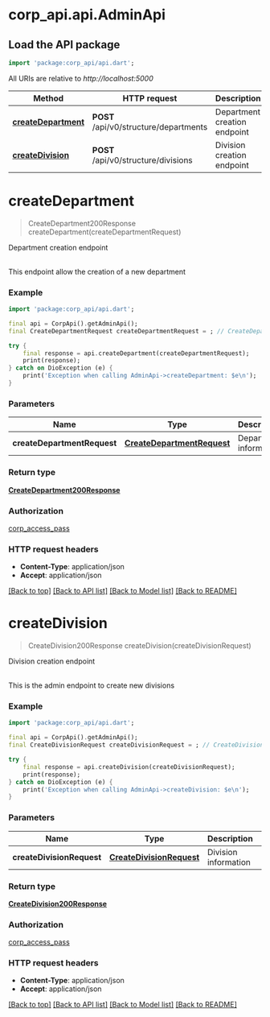 # corp_api.api.AdminApi

## Load the API package
```dart
import 'package:corp_api/api.dart';
```

All URIs are relative to *http://localhost:5000*

Method | HTTP request | Description
------------- | ------------- | -------------
[**createDepartment**](AdminApi.md#createdepartment) | **POST** /api/v0/structure/departments | Department creation endpoint
[**createDivision**](AdminApi.md#createdivision) | **POST** /api/v0/structure/divisions | Division creation endpoint


# **createDepartment**
> CreateDepartment200Response createDepartment(createDepartmentRequest)

Department creation endpoint

<br/>This endpoint allow the creation of a new department<br/>

### Example
```dart
import 'package:corp_api/api.dart';

final api = CorpApi().getAdminApi();
final CreateDepartmentRequest createDepartmentRequest = ; // CreateDepartmentRequest | Department information

try {
    final response = api.createDepartment(createDepartmentRequest);
    print(response);
} catch on DioException (e) {
    print('Exception when calling AdminApi->createDepartment: $e\n');
}
```

### Parameters

Name | Type | Description  | Notes
------------- | ------------- | ------------- | -------------
 **createDepartmentRequest** | [**CreateDepartmentRequest**](CreateDepartmentRequest.md)| Department information | [optional] 

### Return type

[**CreateDepartment200Response**](CreateDepartment200Response.md)

### Authorization

[corp_access_pass](../README.md#corp_access_pass)

### HTTP request headers

 - **Content-Type**: application/json
 - **Accept**: application/json

[[Back to top]](#) [[Back to API list]](../README.md#documentation-for-api-endpoints) [[Back to Model list]](../README.md#documentation-for-models) [[Back to README]](../README.md)

# **createDivision**
> CreateDivision200Response createDivision(createDivisionRequest)

Division creation endpoint

<br/>This is the admin endpoint to create new divisions<br/>

### Example
```dart
import 'package:corp_api/api.dart';

final api = CorpApi().getAdminApi();
final CreateDivisionRequest createDivisionRequest = ; // CreateDivisionRequest | Division information

try {
    final response = api.createDivision(createDivisionRequest);
    print(response);
} catch on DioException (e) {
    print('Exception when calling AdminApi->createDivision: $e\n');
}
```

### Parameters

Name | Type | Description  | Notes
------------- | ------------- | ------------- | -------------
 **createDivisionRequest** | [**CreateDivisionRequest**](CreateDivisionRequest.md)| Division information | [optional] 

### Return type

[**CreateDivision200Response**](CreateDivision200Response.md)

### Authorization

[corp_access_pass](../README.md#corp_access_pass)

### HTTP request headers

 - **Content-Type**: application/json
 - **Accept**: application/json

[[Back to top]](#) [[Back to API list]](../README.md#documentation-for-api-endpoints) [[Back to Model list]](../README.md#documentation-for-models) [[Back to README]](../README.md)

